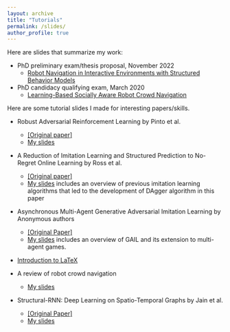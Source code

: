 ```yaml
---
layout: archive
title: "Tutorials"
permalink: /slides/
author_profile: true
---
```

Here are slides that summarize my work:
- PhD preliminary exam/thesis proposal, November 2022
  - [Robot Navigation in Interactive Environments with Structured Behavior Models](/files/prelim.pdf)
- PhD candidacy qualifying exam, March 2020
  - [Learning-Based Socially Aware Robot Crowd Navigation](/files/qual.pdf)

Here are some tutorial slides I made for interesting papers/skills. 
- Robust Adversarial Reinforcement Learning by Pinto et al.
  - [[Original paper]](https://arxiv.org/abs/1703.02702)
  - [My slides](/files/rarl_shuijing.pdf)

- A Reduction of Imitation Learning and Structured Prediction to No-Regret Online Learning by Ross et al.
  - [[Original paper]](https://www.cs.cmu.edu/~sross1/publications/Ross-AIStats11-NoRegret.pdf)
  - [My slides](/files/20190926_DAgger.pdf) includes an overview of previous imitation learning algorithms that led to the development of DAgger algorithm in this paper

- Asynchronous Multi-Agent Generative Adversarial Imitation Learning by Anonymous authors
  - [[Original Paper]](https://openreview.net/forum?id=Syx33erYwH)
  - [My slides](/files/AMAGAIL_Shuijing_20191012.pdf) includes an overview of GAIL and its extension to multi-agent games.

- [Introduction to LaTeX](/files/latex_tutorial.pdf)

- A review of robot crowd navigation 
  - [My slides](/files/crowd_nav_shuijing.pdf)

- Structural-RNN: Deep Learning on Spatio-Temporal Graphs by Jain et al.
  - [[Original Paper]](https://cvgl.stanford.edu/papers/jain_cvpr16.pdf)
  - [My slides](/files/st_graph.pdf)